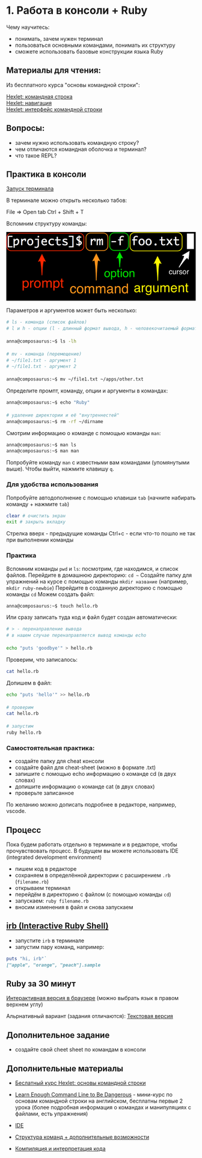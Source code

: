 # 1. Работа в консоли + Ruby

Чему научитесь:
- понимать, зачем нужен терминал
- пользоваться основными командами, понимать их структуру
- сможете использовать базовые конструкции языка Ruby

## Материалы для чтения:

Из бесплатного курса "основы командной строки":

[Hexlet: командная строка](https://ru.hexlet.io/courses/cli-basics/lessons/command-line/theory_unit)  
[Hexlet: навигация](https://ru.hexlet.io/courses/cli-basics/lessons/navigation/theory_unit)  
[Hexlet: интерфейс командной строки](https://ru.hexlet.io/courses/cli-basics/lessons/command-line-interface/theory_unit)

## Вопросы:

- зачем нужно использовать командную строку?
- чем отличаются командная оболочка и терминал?
- что такое REPL?

## Практика в консоли

[Запуск терминала](https://www.learnenough.com/command-line-tutorial#sec-running_a_terminal)

В терминале можно открыть несколько табов:

File => Open tab
Ctrl + Shift + T

Вспомним структуру команды:

![alt text](https://github.com/ruby-newbie/lessons/blob/main/command_anatomy.png?raw=true)

Параметров и аргументов может быть несколько:

```bash
# ls - команда (список файлов)
# l и h - опции (l - длинный формат вывода, h - человекочитаемый формат)

anna@composaurus:~$ ls -lh

# mv - команда (перемещение)
# ~/file1.txt - аргумент 1
# ~/file1.txt - аргумент 2

anna@composaurus:~$ mv ~/file1.txt ~/apps/other.txt
```

Определите промпт, команду, опции и аргументы в командах:

```bash
anna@composaurus:~$ echo "Ruby"

# удаление директории и её "внутреннестей"
anna@composaurus:~$ rm -rf ~/dirname

```

Смотрим информацию о команде с помощью команды `man`:
```bash
anna@composaurus:~$ man ls
anna@composaurus:~$ man man
```

Попробуйте команду `man` с известными вам командами (упомянутыми выше).
Чтобы выйти, нажмите клавишу `q`.

### Для удобства использования

Попробуйте автодополнение с помощью клавиши `tab` (начните набирать команду + нажмите `tab`)

```bash
clear # очистить экран
exit # закрыть вкладку
```

Стрелка вверх - предыдущие команды
Ctrl+c - если что-то пошло не так при выполнении команды

### Практика

Вспомним команды `pwd` и `ls`: посмотрим, где находимся, и список файлов.
Перейдите в домашнюю директорию: `cd ~`
Создайте папку для упражнений на курсе с помощью команды `mkdir название` (например, `mkdir ruby-newbie`)
Перейдите в созданную директорию с помощью команды `cd`
Можем создать файл:

```bash
anna@composaurus:~$ touch hello.rb
```

Или сразу записать туда код и файл будет создан автоматически:

```bash
# > - перенаправление вывода
# в нашем случае перенаправляется вывод команды echo

echo "puts 'goodbye'" > hello.rb
```

Проверим, что записалось:

```bash
cat hello.rb
```

Допишем в файл:

```bash
echo "puts 'hello'" >> hello.rb

# проверим
cat hello.rb

# запустим
ruby hello.rb
```

### Самостоятельная практика:

- создайте папку для cheat консоли
- создайте файл для cheat-sheet (можно в формате .txt)
- запишите с помощью echo информацию о команде cd (в двух словах)
- допишите информацию о команде cat (в двух словах)
- проверьте записанное

По желанию можно дописать подробнее в редакторе, например, vscode.

## Процесс

Пока будем работать отдельно в терминале и в редакторе, чтобы прочувствовать процесс. В будущем вы можете использовать IDE (integrated development environment)

- пишем код в редакторе
- сохраняем в определённой директории с расширением `.rb` (`filename.rb`)
- открываем терминал
- перейдём в директорию с файлом (с помощью команды `cd`)
- запускаем: `ruby filename.rb`
- вносим изменения в файл и снова запускаем

## [irb (Interactive Ruby Shell)](https://rubyrush.ru/steps/irb)

- запустите `irb` в терминале
- запустим пару команд, например:

```ruby
puts "hi, irb"`
["apple", "orange", "peach"].sample
```

## Ruby за 30 минут

[Интерактивная версия в браузере](https://try.ruby-lang.org/) (можно выбрать язык в правом верхнем углу)

Альрнативный вариант (задания отличаются): [Текстовая версия](https://www.ruby-lang.org/ru/documentation/quickstart/)

## Дополнительное задание

- создайте свой cheet sheet по командам в консоли

## Дополнительные материалы

- [Беслатный курс Hexlet: основы командной строки](https://ru.hexlet.io/courses/cli-basics)
- [Learn Enough Command Line to Be Dangerous](https://www.learnenough.com/command-line-tutorial/) - мини-курс по основам командной строки на английском, бесплатны первые 2 урока (более подробная информация о командах и манипуляциях с файлами, есть упражнения)
- [IDE](https://ru.wikipedia.org/wiki/%D0%98%D0%BD%D1%82%D0%B5%D0%B3%D1%80%D0%B8%D1%80%D0%BE%D0%B2%D0%B0%D0%BD%D0%BD%D0%B0%D1%8F_%D1%81%D1%80%D0%B5%D0%B4%D0%B0_%D1%80%D0%B0%D0%B7%D1%80%D0%B0%D0%B1%D0%BE%D1%82%D0%BA%D0%B8)

- [Структура команд + дополнительные возможности](https://firstvds.ru/technology/struktura-komand)
- [Компиляция и интерпретация кода](https://ru.hexlet.io/blog/posts/kompilyatsiya-i-interpretatsiya-koda-chto-eto-takoe-i-v-chem-raznitsa)



